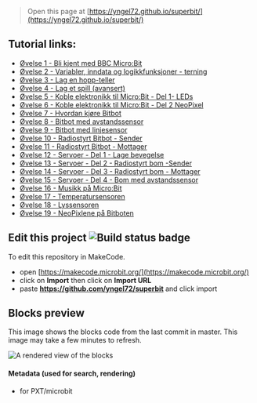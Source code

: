
> Open this page at [https://yngel72.github.io/superbit/](https://yngel72.github.io/superbit/)

## Tutorial links:
* [Øvelse 1 - Bli kjent med BBC Micro:Bit](https://makecode.microbit.org/#tutorial:github:yngel72/Superbit/tutorial001)
* [Øvelse 2 - Variabler, inndata og logikkfunksjoner - terning](https://makecode.microbit.org/#tutorial:github:yngel72/Superbit/tutorial002)
* [Øvelse 3 - Lag en hopp-teller](https://makecode.microbit.org/#tutorial:github:yngel72/Superbit/tutorial003)
* [Øvelse 4 - Lag et spill (avansert)](https://makecode.microbit.org/#tutorial:github:yngel72/Superbit/tutorial004)
* [Øvelse 5 - Koble elektronikk til Micro:Bit - Del 1- LEDs](https://makecode.microbit.org/#tutorial:github:yngel72/Superbit/tutorial005)
* [Øvelse 6 - Koble elektronikk til Micro:Bit - Del 2 NeoPixel](https://makecode.microbit.org/#tutorial:github:yngel72/Superbit/tutorial006)
* [Øvelse 7 - Hvordan kjøre Bitbot](https://makecode.microbit.org/#tutorial:github:yngel72/Superbit/tutorial007)
* [Øvelse 8 - Bitbot med avstandssensor](https://makecode.microbit.org/#tutorial:github:yngel72/Superbit/tutorial008)
* [Øvelse 9 - Bitbot med linjesensor](https://makecode.microbit.org/#tutorial:github:yngel72/Superbit/tutorial009)
* [Øvelse 10 - Radiostyrt Bitbot - Sender](https://makecode.microbit.org/#tutorial:github:yngel72/Superbit/tutorial010)
* [Øvelse 11 - Radiostyrt Bitbot - Mottager](https://makecode.microbit.org/#tutorial:github:yngel72/Superbit/tutorial011)
* [Øvelse 12 - Servoer - Del 1 - Lage bevegelse](https://makecode.microbit.org/#tutorial:github:yngel72/Superbit/tutorial012)
* [Øvelse 13 - Servoer - Del 2 - Radiostyrt bom -Sender](https://makecode.microbit.org/#tutorial:github:yngel72/Superbit/tutorial013)
* [Øvelse 14 - Servoer - Del 3 - Radiostyrt bom - Mottager](https://makecode.microbit.org/#tutorial:github:yngel72/Superbit/tutorial014)
* [Øvelse 15 - Servoer - Del 4 - Bom med avstandssensor](https://makecode.microbit.org/#tutorial:github:yngel72/Superbit/tutorial015)
* [Øvelse 16 - Musikk på Micro:Bit](https://makecode.microbit.org/#tutorial:github:yngel72/superbit/tutorial016)
* [Øvelse 17 - Temperatursensoren](https://makecode.microbit.org/#tutorial:github:yngel72/superbit/tutorial017)
* [Øvelse 18 - Lyssensoren](https://makecode.microbit.org/#tutorial:github:yngel72/superbit/tutorial018)
* [Øvelse 19 - NeoPixlene på Bitboten](https://makecode.microbit.org/#tutorial:github:yngel72/superbit/tutorial019)

## Edit this project ![Build status badge](https://github.com/yngel72/superbit/workflows/MakeCode/badge.svg)

To edit this repository in MakeCode.

* open [https://makecode.microbit.org/](https://makecode.microbit.org/)
* click on **Import** then click on **Import URL**
* paste **https://github.com/yngel72/superbit** and click import

## Blocks preview

This image shows the blocks code from the last commit in master.
This image may take a few minutes to refresh.

![A rendered view of the blocks](https://github.com/yngel72/superbit/raw/master/.github/makecode/blocks.png)

#### Metadata (used for search, rendering)

* for PXT/microbit
<script src="https://makecode.com/gh-pages-embed.js"></script><script>makeCodeRender("{{ site.makecode.home_url }}", "{{ site.github.owner_name }}/{{ site.github.repository_name }}");</script>
